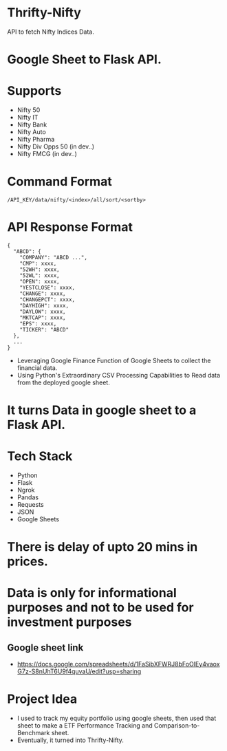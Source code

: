 # Thrifty-Nifty

API to fetch Nifty Indices Data.

# Google Sheet to Flask API.

# Supports
- Nifty 50
- Nifty IT
- Nifty Bank
- Nifty Auto
- Nifty Pharma
- Nifty Div Opps 50 (in dev..)
- Nifty FMCG (in dev..)

# Command Format
```
/API_KEY/data/nifty/<index>/all/sort/<sortby>
```
# API Response Format
```
{
  "ABCD": {
    "COMPANY": "ABCD ...", 
    "CMP": xxxx, 
    "52WH": xxxx, 
    "52WL": xxxx, 
    "OPEN": xxxx, 
    "YESTCLOSE": xxxx, 
    "CHANGE": xxxx, 
    "CHANGEPCT": xxxx, 
    "DAYHIGH": xxxx, 
    "DAYLOW": xxxx, 
    "MKTCAP": xxxx, 
    "EPS": xxxx, 
    "TICKER": "ABCD"
  }, 
  ...
}
```
- Leveraging Google Finance Function of Google Sheets to collect the financial data.
- Using Python's Extraordinary CSV Processing Capabilities to Read data from the deployed google sheet.

# It turns Data in google sheet to a Flask API.

# Tech Stack
- Python
- Flask
- Ngrok
- Pandas
- Requests
- JSON
- Google Sheets

# There is delay of upto 20 mins in prices.
# Data is only for informational purposes and not to be used for investment purposes


## Google sheet link

-   https://docs.google.com/spreadsheets/d/1FaSibXFWRJ8bFoOIEy4vaoxG7z-S8nUhT6U9f4quvaU/edit?usp=sharing

# Project Idea

-   I used to track my equity portfolio using google sheets, then used that sheet to make a ETF Performance Tracking and Comparison-to-Benchmark sheet.
-   Eventually, it turned into Thrifty-Nifty.
